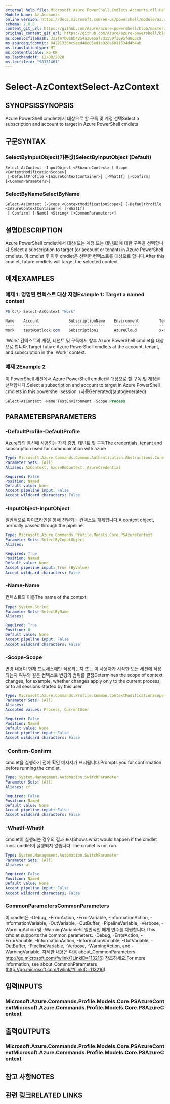 ```yaml
---
external help file: Microsoft.Azure.PowerShell.Cmdlets.Accounts.dll-Help.xml
Module Name: Az.Accounts
online version: https://docs.microsoft.com/en-us/powershell/module/az.accounts/select-azcontext
schema: 2.0.0
content_git_url: https://github.com/Azure/azure-powershell/blob/master/src/Accounts/Accounts/help/Select-AzContext.md
original_content_git_url: https://github.com/Azure/azure-powershell/blob/master/src/Accounts/Accounts/help/Select-AzContext.md
ms.openlocfilehash: 332fe7b0cbb4254a30e5af7d1550f2095fd863c9
ms.sourcegitcommit: 04221336bc9eed46c05ed1e828a6811534d4b4ab
ms.translationtype: MT
ms.contentlocale: ko-KR
ms.lasthandoff: 12/08/2020
ms.locfileid: "98331461"
---
```

# <span data-ttu-id="a74a5-101">Select-AzContext</span><span class="sxs-lookup"><span data-stu-id="a74a5-101">Select-AzContext</span></span>

## <span data-ttu-id="a74a5-102">SYNOPSIS</span><span class="sxs-lookup"><span data-stu-id="a74a5-102">SYNOPSIS</span></span>
<span data-ttu-id="a74a5-103">Azure PowerShell cmdlet에서 대상으로 할 구독 및 계정 선택</span><span class="sxs-lookup"><span data-stu-id="a74a5-103">Select a subscription and account to target in Azure PowerShell cmdlets</span></span>

## <span data-ttu-id="a74a5-104">구문</span><span class="sxs-lookup"><span data-stu-id="a74a5-104">SYNTAX</span></span>

### <span data-ttu-id="a74a5-105">SelectByInputObject(기본값)</span><span class="sxs-lookup"><span data-stu-id="a74a5-105">SelectByInputObject (Default)</span></span>
```
Select-AzContext -InputObject <PSAzureContext> [-Scope <ContextModificationScope>]
 [-DefaultProfile <IAzureContextContainer>] [-WhatIf] [-Confirm] [<CommonParameters>]
```

### <span data-ttu-id="a74a5-106">SelectByName</span><span class="sxs-lookup"><span data-stu-id="a74a5-106">SelectByName</span></span>
```
Select-AzContext [-Scope <ContextModificationScope>] [-DefaultProfile <IAzureContextContainer>] [-WhatIf]
 [-Confirm] [-Name] <String> [<CommonParameters>]
```

## <span data-ttu-id="a74a5-107">설명</span><span class="sxs-lookup"><span data-stu-id="a74a5-107">DESCRIPTION</span></span>
<span data-ttu-id="a74a5-108">Azure PowerShell cmdlet에서 대상(또는 계정 또는 테넌트)에 대한 구독을 선택합니다.</span><span class="sxs-lookup"><span data-stu-id="a74a5-108">Select a  subscription to target (or account or tenant) in Azure PowerShell cmdlets.</span></span>  <span data-ttu-id="a74a5-109">이 cmdlet 후 이후 cmdlet은 선택한 컨텍스트를 대상으로 합니다.</span><span class="sxs-lookup"><span data-stu-id="a74a5-109">After this cmdlet, future cmdlets will target the selected context.</span></span>

## <span data-ttu-id="a74a5-110">예제</span><span class="sxs-lookup"><span data-stu-id="a74a5-110">EXAMPLES</span></span>

### <span data-ttu-id="a74a5-111">예제 1: 명명된 컨텍스트 대상 지정</span><span class="sxs-lookup"><span data-stu-id="a74a5-111">Example 1: Target a named context</span></span>
```powershell
PS C:\> Select-AzContext "Work"

Name    Account             SubscriptionName    Environment         TenantId
----    -------             ----------------    -----------         --------
Work    test@outlook.com    Subscription1       AzureCloud          xxxxxxxx-x...
```

<span data-ttu-id="a74a5-112">'Work' 컨텍스트의 계정, 테넌트 및 구독에서 향후 Azure PowerShell cmdlet을 대상으로 합니다.</span><span class="sxs-lookup"><span data-stu-id="a74a5-112">Target future Azure PowerShell cmdlets at the account, tenant, and subscription in the 'Work' context.</span></span>

### <span data-ttu-id="a74a5-113">예제 2</span><span class="sxs-lookup"><span data-stu-id="a74a5-113">Example 2</span></span>

<span data-ttu-id="a74a5-114">이 PowerShell 세션에서 Azure PowerShell cmdlet을 대상으로 할 구독 및 계정을 선택합니다.</span><span class="sxs-lookup"><span data-stu-id="a74a5-114">Select a subscription and account to target in Azure PowerShell cmdlets in this powershell session.</span></span> <span data-ttu-id="a74a5-115">(자동Generated)</span><span class="sxs-lookup"><span data-stu-id="a74a5-115">(autogenerated)</span></span>

```powershell <!-- Aladdin Generated Example --> 
Select-AzContext -Name TestEnvironment -Scope Process
```

## <span data-ttu-id="a74a5-116">PARAMETERS</span><span class="sxs-lookup"><span data-stu-id="a74a5-116">PARAMETERS</span></span>

### <span data-ttu-id="a74a5-117">-DefaultProfile</span><span class="sxs-lookup"><span data-stu-id="a74a5-117">-DefaultProfile</span></span>
<span data-ttu-id="a74a5-118">Azure와의 통신에 사용되는 자격 증명, 테넌트 및 구독</span><span class="sxs-lookup"><span data-stu-id="a74a5-118">The credentials, tenant and subscription used for communication with azure</span></span>

```yaml
Type: Microsoft.Azure.Commands.Common.Authentication.Abstractions.Core.IAzureContextContainer
Parameter Sets: (All)
Aliases: AzContext, AzureRmContext, AzureCredential

Required: False
Position: Named
Default value: None
Accept pipeline input: False
Accept wildcard characters: False
```

### <span data-ttu-id="a74a5-119">-InputObject</span><span class="sxs-lookup"><span data-stu-id="a74a5-119">-InputObject</span></span>
<span data-ttu-id="a74a5-120">일반적으로 파이프라인을 통해 전달되는 컨텍스트 개체입니다.</span><span class="sxs-lookup"><span data-stu-id="a74a5-120">A context object, normally passed through the pipeline.</span></span>

```yaml
Type: Microsoft.Azure.Commands.Profile.Models.Core.PSAzureContext
Parameter Sets: SelectByInputObject
Aliases:

Required: True
Position: Named
Default value: None
Accept pipeline input: True (ByValue)
Accept wildcard characters: False
```

### <span data-ttu-id="a74a5-121">-Name</span><span class="sxs-lookup"><span data-stu-id="a74a5-121">-Name</span></span>
<span data-ttu-id="a74a5-122">컨텍스트의 이름</span><span class="sxs-lookup"><span data-stu-id="a74a5-122">The name of the context</span></span>

```yaml
Type: System.String
Parameter Sets: SelectByName
Aliases:

Required: True
Position: 0
Default value: None
Accept pipeline input: False
Accept wildcard characters: False
```

### <span data-ttu-id="a74a5-123">-Scope</span><span class="sxs-lookup"><span data-stu-id="a74a5-123">-Scope</span></span>
<span data-ttu-id="a74a5-124">변경 내용이 현재 프로세스에만 적용되는지 또는 이 사용자가 시작한 모든 세션에 적용되는지 여부와 같은 컨텍스트 변경의 범위를 결정</span><span class="sxs-lookup"><span data-stu-id="a74a5-124">Determines the scope of context changes, for example, whether changes apply only to the current process, or to all sessions started by this user</span></span>

```yaml
Type: Microsoft.Azure.Commands.Profile.Common.ContextModificationScope
Parameter Sets: (All)
Aliases:
Accepted values: Process, CurrentUser

Required: False
Position: Named
Default value: None
Accept pipeline input: False
Accept wildcard characters: False
```

### <span data-ttu-id="a74a5-125">-Confirm</span><span class="sxs-lookup"><span data-stu-id="a74a5-125">-Confirm</span></span>
<span data-ttu-id="a74a5-126">cmdlet을 실행하기 전에 확인 메시지가 표시됩니다.</span><span class="sxs-lookup"><span data-stu-id="a74a5-126">Prompts you for confirmation before running the cmdlet.</span></span>

```yaml
Type: System.Management.Automation.SwitchParameter
Parameter Sets: (All)
Aliases: cf

Required: False
Position: Named
Default value: None
Accept pipeline input: False
Accept wildcard characters: False
```

### <span data-ttu-id="a74a5-127">-WhatIf</span><span class="sxs-lookup"><span data-stu-id="a74a5-127">-WhatIf</span></span>
<span data-ttu-id="a74a5-128">cmdlet이 실행되는 경우의 결과 표시</span><span class="sxs-lookup"><span data-stu-id="a74a5-128">Shows what would happen if the cmdlet runs.</span></span>
<span data-ttu-id="a74a5-129">cmdlet이 실행되지 않습니다.</span><span class="sxs-lookup"><span data-stu-id="a74a5-129">The cmdlet is not run.</span></span>

```yaml
Type: System.Management.Automation.SwitchParameter
Parameter Sets: (All)
Aliases: wi

Required: False
Position: Named
Default value: None
Accept pipeline input: False
Accept wildcard characters: False
```

### <span data-ttu-id="a74a5-130">CommonParameters</span><span class="sxs-lookup"><span data-stu-id="a74a5-130">CommonParameters</span></span>
<span data-ttu-id="a74a5-131">이 cmdlet은 -Debug, -ErrorAction, -ErrorVariable, -InformationAction, -InformationVariable, -OutVariable, -OutBuffer, -PipelineVariable, -Verbose, -WarningAction 및 -WarningVariable의 일반적인 매개 변수를 지원합니다.</span><span class="sxs-lookup"><span data-stu-id="a74a5-131">This cmdlet supports the common parameters: -Debug, -ErrorAction, -ErrorVariable, -InformationAction, -InformationVariable, -OutVariable, -OutBuffer, -PipelineVariable, -Verbose, -WarningAction, and -WarningVariable.</span></span> <span data-ttu-id="a74a5-132">자세한 내용은 다음 about_CommonParameters http://go.microsoft.com/fwlink/?LinkID=113216) 참조하세요.</span><span class="sxs-lookup"><span data-stu-id="a74a5-132">For more information, see about_CommonParameters (http://go.microsoft.com/fwlink/?LinkID=113216).</span></span>

## <span data-ttu-id="a74a5-133">입력</span><span class="sxs-lookup"><span data-stu-id="a74a5-133">INPUTS</span></span>

### <span data-ttu-id="a74a5-134">Microsoft.Azure.Commands.Profile.Models.Core.PSAzureContext</span><span class="sxs-lookup"><span data-stu-id="a74a5-134">Microsoft.Azure.Commands.Profile.Models.Core.PSAzureContext</span></span>

## <span data-ttu-id="a74a5-135">출력</span><span class="sxs-lookup"><span data-stu-id="a74a5-135">OUTPUTS</span></span>

### <span data-ttu-id="a74a5-136">Microsoft.Azure.Commands.Profile.Models.Core.PSAzureContext</span><span class="sxs-lookup"><span data-stu-id="a74a5-136">Microsoft.Azure.Commands.Profile.Models.Core.PSAzureContext</span></span>

## <span data-ttu-id="a74a5-137">참고 사항</span><span class="sxs-lookup"><span data-stu-id="a74a5-137">NOTES</span></span>

## <span data-ttu-id="a74a5-138">관련 링크</span><span class="sxs-lookup"><span data-stu-id="a74a5-138">RELATED LINKS</span></span>

